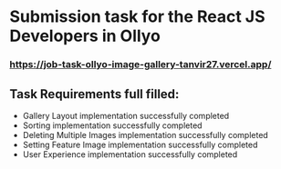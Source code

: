 # Submission task for the React JS Developers in Ollyo 

### https://job-task-ollyo-image-gallery-tanvir27.vercel.app/

## Task Requirements full filled:

*  Gallery Layout implementation successfully completed
* Sorting implementation successfully completed
* Deleting Multiple Images  implementation successfully completed
* Setting Feature Image  implementation successfully completed
* User Experience implementation successfully completed